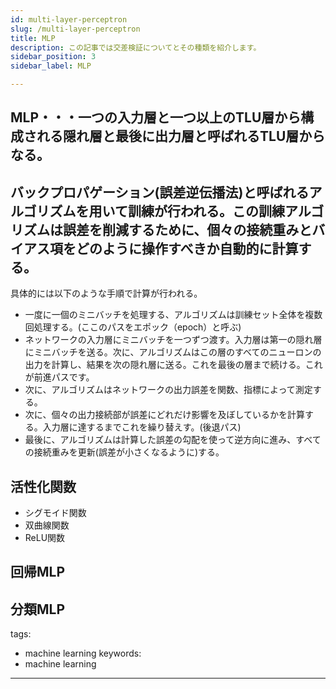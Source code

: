 ```yaml
---
id: multi-layer-perceptron
slug: /multi-layer-perceptron
title: MLP
description: この記事では交差検証についてとその種類を紹介します。
sidebar_position: 3
sidebar_label: MLP

---
```

## MLP・・・一つの入力層と一つ以上のTLU層から構成される隠れ層と最後に出力層と呼ばれるTLU層からなる。

## バックプロパゲーション(誤差逆伝播法)と呼ばれるアルゴリズムを用いて訓練が行われる。この訓練アルゴリズムは誤差を削減するために、個々の接続重みとバイアス項をどのように操作すべきか自動的に計算する。

具体的には以下のような手順で計算が行われる。
- 一度に一個のミニバッチを処理する、アルゴリズムは訓練セット全体を複数回処理する。(ここのパスをエポック（epoch）と呼ぶ)
- ネットワークの入力層にミニバッチを一つずつ渡す。入力層は第一の隠れ層にミニバッチを送る。次に、アルゴリズムはこの層のすべてのニューロンの出力を計算し、結果を次の隠れ層に送る。これを最後の層まで続ける。これが前進パスです。
- 次に、アルゴリズムはネットワークの出力誤差を関数、指標によって測定する。
- 次に、個々の出力接続部が誤差にどれだけ影響を及ぼしているかを計算する。入力層に達するまでこれを繰り替えす。(後退パス)
- 最後に、アルゴリズムは計算した誤差の勾配を使って逆方向に進み、すべての接続重みを更新(誤差が小さくなるように)する。

## 活性化関数
- シグモイド関数
- 双曲線関数
- ReLU関数
## 回帰MLP

## 分類MLP
tags:
  - machine learning
keywords:
  - machine learning
---
